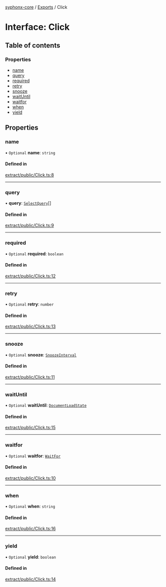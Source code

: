 [syphonx-core](../README.md) / [Exports](../modules.md) / Click

# Interface: Click

## Table of contents

### Properties

- [name](Click.md#name)
- [query](Click.md#query)
- [required](Click.md#required)
- [retry](Click.md#retry)
- [snooze](Click.md#snooze)
- [waitUntil](Click.md#waituntil)
- [waitfor](Click.md#waitfor)
- [when](Click.md#when)
- [yield](Click.md#yield)

## Properties

### name

• `Optional` **name**: `string`

#### Defined in

[extract/public/Click.ts:8](https://github.com/dtempx/syphonx-core/blob/6f11d82/extract/public/Click.ts#L8)

___

### query

• **query**: [`SelectQuery`](../modules.md#selectquery)[]

#### Defined in

[extract/public/Click.ts:9](https://github.com/dtempx/syphonx-core/blob/6f11d82/extract/public/Click.ts#L9)

___

### required

• `Optional` **required**: `boolean`

#### Defined in

[extract/public/Click.ts:12](https://github.com/dtempx/syphonx-core/blob/6f11d82/extract/public/Click.ts#L12)

___

### retry

• `Optional` **retry**: `number`

#### Defined in

[extract/public/Click.ts:13](https://github.com/dtempx/syphonx-core/blob/6f11d82/extract/public/Click.ts#L13)

___

### snooze

• `Optional` **snooze**: [`SnoozeInterval`](../modules.md#snoozeinterval)

#### Defined in

[extract/public/Click.ts:11](https://github.com/dtempx/syphonx-core/blob/6f11d82/extract/public/Click.ts#L11)

___

### waitUntil

• `Optional` **waitUntil**: [`DocumentLoadState`](../modules.md#documentloadstate)

#### Defined in

[extract/public/Click.ts:15](https://github.com/dtempx/syphonx-core/blob/6f11d82/extract/public/Click.ts#L15)

___

### waitfor

• `Optional` **waitfor**: [`WaitFor`](WaitFor.md)

#### Defined in

[extract/public/Click.ts:10](https://github.com/dtempx/syphonx-core/blob/6f11d82/extract/public/Click.ts#L10)

___

### when

• `Optional` **when**: `string`

#### Defined in

[extract/public/Click.ts:16](https://github.com/dtempx/syphonx-core/blob/6f11d82/extract/public/Click.ts#L16)

___

### yield

• `Optional` **yield**: `boolean`

#### Defined in

[extract/public/Click.ts:14](https://github.com/dtempx/syphonx-core/blob/6f11d82/extract/public/Click.ts#L14)
